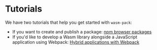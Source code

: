# Tutorials

We have two tutorials that help you get started with `wasm-pack`:

- If you want to create and publish a package: [npm browser packages]
- If you'd like to develop a Wasm library alongside a JavaScript application using Webpack: [Hybrid applications with Webpack]

[npm browser packages]: npm-browser-packages/index.html
[Hybrid applications with Webpack]: hybrid-applications-with-webpack/index.html
